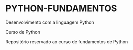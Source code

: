 # PYTHON-FUNDAMENTOS
Desenvolvimento com a linguagem Python

Curso de Python

Repositório reservado ao curso de fundamentos de Python
